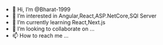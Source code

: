 - 👋 Hi, I’m @Bharat-1999
- 👀 I’m interested in Angular,React,ASP.NetCore,SQl Server
- 🌱 I’m currently learning React,Next.js
- 💞️ I’m looking to collaborate on ...
- 📫 How to reach me ...

<!---
Bharat-1999/Bharat-1999 is a ✨ special ✨ repository because its `README.md` (this file) appears on your GitHub profile.
You can click the Preview link to take a look at your changes.
--->

